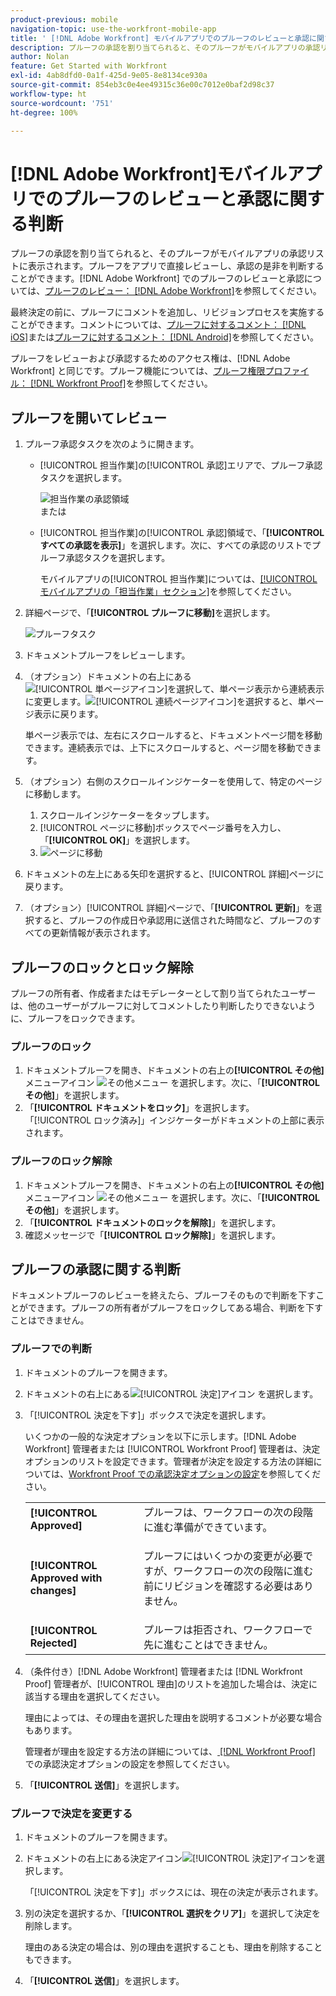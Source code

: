 ```yaml
---
product-previous: mobile
navigation-topic: use-the-workfront-mobile-app
title: ' [!DNL Adobe Workfront] モバイルアプリでのプルーフのレビューと承認に関する判断'
description: プルーフの承認を割り当てられると、そのプルーフがモバイルアプリの承認リストに表示されます。プルーフをアプリで直接レビューし、承認の是非を判断することができます。
author: Nolan
feature: Get Started with Workfront
exl-id: 4ab8dfd0-0a1f-425d-9e05-8e8134ce930a
source-git-commit: 854eb3c0e4ee49315c36e00c7012e0baf2d98c37
workflow-type: ht
source-wordcount: '751'
ht-degree: 100%

---
```


# [!DNL Adobe Workfront]モバイルアプリでのプルーフのレビューと承認に関する判断

プルーフの承認を割り当てられると、そのプルーフがモバイルアプリの承認リストに表示されます。プルーフをアプリで直接レビューし、承認の是非を判断することができます。[!DNL Adobe Workfront] でのプルーフのレビューと承認については、[プルーフのレビュー： [!DNL Adobe Workfront]](../../../review-and-approve-work/proofing/reviewing-proofs-within-workfront/review-proofs-in-wf.md)を参照してください。

最終決定の前に、プルーフにコメントを追加し、リビジョンプロセスを実施することができます。コメントについては、[プルーフに対するコメント： [!DNL iOS]](../../../workfront-basics/mobile-apps/using-the-workfront-mobile-app/comment-on-proofs-ios.md)または[プルーフに対するコメント： [!DNL Android]](../../../workfront-basics/mobile-apps/using-the-workfront-mobile-app/comment-on-proofs-android.md)を参照してください。

プルーフをレビューおよび承認するためのアクセス権は、[!DNL Adobe Workfront] と同じです。プルーフ機能については、[プルーフ権限プロファイル： [!DNL Workfront Proof]](../../../workfront-proof/wp-acct-admin/account-settings/proof-perm-profiles-in-wp.md)を参照してください。

## プルーフを開いてレビュー

1. プルーフ承認タスクを次のように開きます。

   * [!UICONTROL 担当作業]の[!UICONTROL 承認]エリアで、プルーフ承認タスクを選択します。

     ![担当作業の承認領域](assets/mobile-mywork-approvals-338x482.png)\
      または

   * [!UICONTROL 担当作業]の[!UICONTROL 承認]領域で、「**[!UICONTROL すべての承認を表示]**」を選択します。次に、すべての承認のリストでプルーフ承認タスクを選択します。

     モバイルアプリの[!UICONTROL 担当作業]については、[[!UICONTROL モバイルアプリの「担当作業」セクション]](../../../workfront-basics/mobile-apps/using-the-workfront-mobile-app/my-work-section-mobile.md)を参照してください。

1. 詳細ページで、「**[!UICONTROL プルーフに移動]**&#x200B;を選択します。

   ![プルーフタスク](assets/mobile-prooftask1-338x516.png)

1. ドキュメントプルーフをレビューします。
1. （オプション）ドキュメントの右上にある![[!UICONTROL 単ページアイコン]](assets/mobile-proofpagingicon1-25x36.png)を選択して、単ページ表示から連続表示に変更します。![[!UICONTROL 連続ページアイコン]](assets/mobile-proofpagingicon2-25x25.png)を選択すると、単ページ表示に戻ります。

   単ページ表示では、左右にスクロールすると、ドキュメントページ間を移動できます。連続表示では、上下にスクロールすると、ページ間を移動できます。

1. （オプション）右側のスクロールインジケーターを使用して、特定のページに移動します。

   1. スクロールインジケーターをタップします。
   1. [!UICONTROL ページに移動]ボックスでページ番号を入力し、「**[!UICONTROL OK]**」を選択します。
   1. ![ページに移動](assets/mobile-gotopage-350x224.png)

1. ドキュメントの左上にある矢印を選択すると、[!UICONTROL 詳細]ページに戻ります。
1. （オプション）[!UICONTROL 詳細]ページで、「**[!UICONTROL 更新]**」を選択すると、プルーフの作成日や承認用に送信された時間など、プルーフのすべての更新情報が表示されます。

## プルーフのロックとロック解除

プルーフの所有者、作成者またはモデレーターとして割り当てられたユーザーは、他のユーザーがプルーフに対してコメントしたり判断したりできないように、プルーフをロックできます。

### プルーフのロック

1. ドキュメントプルーフを開き、ドキュメントの右上の&#x200B;**[!UICONTROL その他]**&#x200B;メニューアイコン ![その他メニュー](assets/mobile-verticalmoremenu-20x33.png) を選択します。次に、「**[!UICONTROL その他]**」を選択します。
1. 「**[!UICONTROL ドキュメントをロック]**」を選択します。\
   「[!UICONTROL ロック済み]」インジケーターがドキュメントの上部に表示されます。

### プルーフのロック解除

1. ドキュメントプルーフを開き、ドキュメントの右上の&#x200B;**[!UICONTROL その他]**&#x200B;メニューアイコン ![その他メニュー](assets/mobile-verticalmoremenu-20x33.png) を選択します。次に、「**[!UICONTROL その他]**」を選択します。
1. 「**[!UICONTROL ドキュメントのロックを解除]**」を選択します。
1. 確認メッセージで「**[!UICONTROL ロック解除]**」を選択します。

## プルーフの承認に関する判断

ドキュメントプルーフのレビューを終えたら、プルーフそのもので判断を下すことができます。プルーフの所有者がプルーフをロックしてある場合、判断を下すことはできません。

### プルーフでの判断

1. ドキュメントのプルーフを開きます。
1. ドキュメントの右上にある![[!UICONTROL 決定]アイコン ](assets/mobile-proofcheckmarkdecisionicon-30x30.png) を選択します。
1. 「[!UICONTROL 決定を下す]」ボックスで決定を選択します。

   いくつかの一般的な決定オプションを以下に示します。[!DNL Adobe Workfront] 管理者または [!UICONTROL Workfront Proof] 管理者は、決定オプションのリストを設定できます。管理者が決定を設定する方法の詳細については、[Workfront Proof での承認決定オプションの設定](../../../workfront-proof/wp-acct-admin/account-settings/configure-approval-decision-in-wp.md)を参照してください。

   <table style="table-layout:auto"> 
    <col> 
    <col> 
    <tbody> 
     <tr> 
      <td role="rowheader"><strong>[!UICONTROL Approved]</strong></td> 
      <td>プルーフは、ワークフローの次の段階に進む準備ができています。</td> 
     </tr> 
     <tr> 
      <td role="rowheader"><strong>[!UICONTROL Approved with changes]</strong></td> 
      <td> <p>プルーフにはいくつかの変更が必要ですが、ワークフローの次の段階に進む前にリビジョンを確認する必要はありません。</p> </td> 
     </tr> 
     <tr> 
      <td role="rowheader"><strong>[!UICONTROL Rejected]</strong></td> 
      <td>プルーフは拒否され、ワークフローで先に進むことはできません。</td> 
     </tr> 
    </tbody> 
   </table>

1. （条件付き）[!DNL Adobe Workfront] 管理者または [!DNL Workfront Proof] 管理者が、[!UICONTROL 理由]のリストを追加した場合は、決定に該当する理由を選択してください。

   理由によっては、その理由を選択した理由を説明するコメントが必要な場合もあります。

   管理者が理由を設定する方法の詳細については、[ [!DNL Workfront Proof]](../../../workfront-proof/wp-acct-admin/account-settings/configure-approval-decision-in-wp.md) での承認決定オプションの設定を参照してください。

1. 「**[!UICONTROL 送信]**」を選択します。

### プルーフで決定を変更する

1. ドキュメントのプルーフを開きます。
1. ドキュメントの右上にある決定アイコン![[!UICONTROL 決定]アイコン](assets/mobile-proofcheckmarkdecisionicon-30x30.png)を選択します。

   「[!UICONTROL 決定を下す]」ボックスには、現在の決定が表示されます。

1. 別の決定を選択するか、「**[!UICONTROL 選択をクリア]**」を選択して決定を削除します。

   理由のある決定の場合は、別の理由を選択することも、理由を削除することもできます。

1. 「**[!UICONTROL 送信]**」を選択します。
